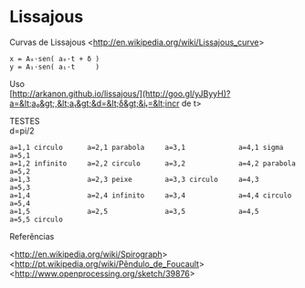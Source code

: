 Lissajous
=========

Curvas de Lissajous &lt;http://en.wikipedia.org/wiki/Lissajous_curve&gt;

    x = A₀·sen( a₀·t + δ )
    y = A₁·sen( a₁·t     )

Uso  
[http://arkanon.github.io/lissajous/](http://goo.gl/yJByyH)?a=&lt;a₀&gt;,&lt;a₁&gt;&d=&lt;δ&gt;&iₜ=&lt;incr de t&gt;

TESTES  
    d=pi/2

    a=1,1 circulo      a=2,1 parabola     a=3,1             a=4,1 sigma        a=5,1
    a=1,2 infinito     a=2,2 circulo      a=3,2             a=4,2 parabola     a=5,2
    a=1,3              a=2,3 peixe        a=3,3 circulo     a=4,3              a=5,3
    a=1,4              a=2,4 infinito     a=3,4             a=4,4 circulo      a=5,4
    a=1,5              a=2,5              a=3,5             a=4,5              a=5,5 circulo

Referências

&lt;http://en.wikipedia.org/wiki/Spirograph&gt;  
&lt;http://pt.wikipedia.org/wiki/Pêndulo_de_Foucault&gt;  
&lt;http://www.openprocessing.org/sketch/39876&gt;

